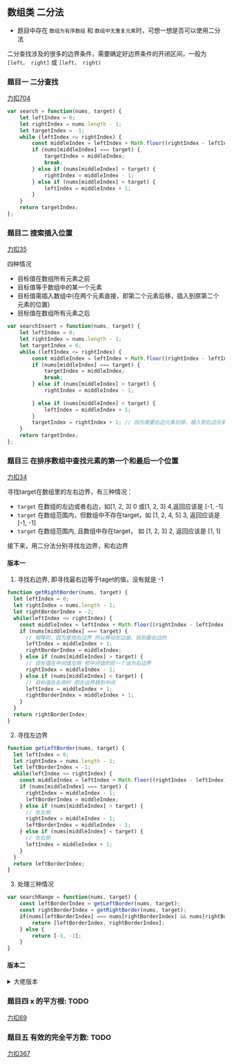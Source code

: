 ## 数组类 二分法
- 题目中存在 `数组为有序数组` 和 `数组中无重复元素`时，可想一想是否可以使用二分法

二分查找涉及的很多的边界条件，需要确定好边界条件的开闭区间，一般为 `[left， right]` 或 `[left， right)`

### 题目一 二分查找
[力扣704](https://leetcode-cn.com/problems/binary-search/submissions/)

```js
var search = function(nums, target) {
    let leftIndex = 0;
    let rightIndex = nums.length - 1;
    let targetIndex = -1;
    while (leftIndex <= rightIndex) {
        const middleIndex = leftIndex + Math.floor((rightIndex - leftIndex) / 2);
        if (nums[middleIndex] === target) {
            targetIndex = middleIndex;
            break;
        } else if (nums[middleIndex] > target) {
            rightIndex = middleIndex - 1;
        } else if (nums[middleIndex] < target) {
            leftIndex = middleIndex + 1;
        }
    }
    return targetIndex;
};
```


### 题目二 搜索插入位置
[力扣35](https://leetcode-cn.com/problems/search-insert-position/)

四种情况
* 目标值在数组所有元素之前
* 目标值等于数组中的某一个元素
* 目标值需插入数组中(在两个元素直接，即第二个元素后移，插入到原第二个元素的位置)
* 目标值在数组所有元素之后

```js
var searchInsert = function(nums, target) {
    let leftIndex = 0;
    let rightIndex = nums.length - 1;
    let targetIndex = 0;
    while (leftIndex <= rightIndex) {
        const middleIndex = leftIndex + Math.floor((rightIndex - leftIndex) / 2);
        if (nums[middleIndex] === target) {
            targetIndex = middleIndex;
            break;
        } else if (nums[middleIndex] > target) {
            rightIndex = middleIndex - 1;
            
        } else if (nums[middleIndex] < target) {
            leftIndex = middleIndex + 1;
        }
        targetIndex = rightIndex + 1; // 因为需要右边元素后移，插入到右边元素的位置
    }
    return targetIndex;
};
```

### 题目三 在排序数组中查找元素的第一个和最后一个位置
[力扣34](https://leetcode-cn.com/problems/find-first-and-last-position-of-element-in-sorted-array/)

寻找target在数组里的左右边界，有三种情况：
* `target` 在数组的左边或者右边，如[1, 2, 3] 0 或[1, 2, 3] 4,返回应该是 [-1, -1]
* `target` 在数组范围内，但数组中不存在target，如 [1, 2, 4, 5] 3, 返回应该是 [-1, -1]
* `target` 在数组范围内, 且数组中存在target， 如 [1, 2, 3] 2, 返回应该是 [1, 1]

接下来，用二分法分别寻找左边界，和右边界

#### 版本一

1. 寻找右边界, 即寻找最右边等于taget的值，没有就是 -1
```js
function getRightBorder(nums, target) {
  let leftIndex = 0;
  let rightIndex = nums.length - 1;
  let rightBorderIndex = -2;
  while(leftIndex <= rightIndex) {
    const middleIndex = leftIndex + Math.floor((rightIndex - leftIndex) / 2);
    if (nums[middleIndex] === target) {
      // 相等时，因为是找右边界 所以移动左边届，找到最右边的
      leftIndex = middleIndex + 1;
      rightBorderIndex = middleIndex;
    } else if (nums[middleIndex] > target) {
      // 目标值在中间值左侧 把中间值的前一个设为右边界
      rightIndex = middleIndex - 1;
    } else if (nums[middleIndex] < target) {
      // 目标值在右侧时 把左边界移到中间
      leftIndex = middleIndex + 1;
      rightBorderIndex = middleIndex + 1;
    }
  }
  return rightBorderIndex;
}
```
2. 寻找左边界
```js
function getLeftBorder(nums, target) {
  let leftIndex = 0;
  let rightIndex = nums.length - 1;
  let leftBorderIndex = -1;
  while(leftIndex <= rightIndex) {
    const middleIndex = leftIndex + Math.floor((rightIndex - leftIndex) / 2);
    if (nums[middleIndex] === target) {
      rightIndex = middleIndex - 1;
      leftBorderIndex = middleIndex;
    } else if (nums[middleIndex] > target) {
      // 在左侧
      rightIndex = middleIndex - 1;
      leftBorderIndex = middleIndex - 1;
    } else if (nums[middleIndex] < target) {
      // 在右侧
      leftIndex = middleIndex + 1;
    }
  }
  return leftBorderIndex;
}
```

3. 处理三种情况
```js
var searchRange = function(nums, target) {
    const leftBorderIndex = getLeftBorder(nums, target);
    const rightBorderIndex = getRightBorder(nums, target);
    if(nums[leftBorderIndex] === nums[rightBorderIndex] && nums[rightBorderIndex] === target) {
        return [leftBorderIndex, rightBorderIndex];
    } else {
        return [-1, -1];
    }
}
```
#### 版本二
<details>
  <summary>大佬版本</summary>

  ```js
  const getLeftBorder = (nums, target) => {
    let left = 0, right = nums.length - 1;
    let leftBorder = -2;// 记录一下leftBorder没有被赋值的情况
    while(left <= right){
        let middle = left + ((right - left) >> 1);
        if(nums[middle] >= target){ // 寻找左边界，nums[middle] == target的时候更新right
            right = middle - 1;
            leftBorder = right;
        } else {
            left = middle + 1;
        }
    }
    return leftBorder;
  }

  const getRightBorder = (nums, target) => {
    let left = 0, right = nums.length - 1;
    let rightBorder = -2; // 记录一下rightBorder没有被赋值的情况
    while (left <= right) {
        let middle = left + ((right - left) >> 1);
        if (nums[middle] > target) {
            right = middle - 1;
        } else { // 寻找右边界，nums[middle] == target的时候更新left
            left = middle + 1;
            rightBorder = left;
        }
    }
    return rightBorder;
  }

  var searchRange = function(nums, target) {
    let leftBorder = getLeftBorder(nums, target);
    let rightBorder = getRightBorder(nums, target);
    // 情况一
    if(leftBorder === -2 || rightBorder === -2) return [-1,-1];
    // 情况三
    if (rightBorder - leftBorder > 1) return [leftBorder + 1, rightBorder - 1];
    // 情况二
    return [-1, -1];
  }
  ```
</details>


### 题目四 x 的平方根: TODO
[力扣69](https://leetcode-cn.com/)

### 题目五 有效的完全平方数: TODO
[力扣367](https://leetcode-cn.com/)